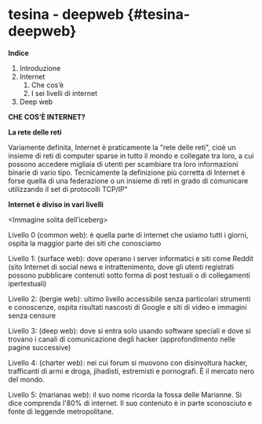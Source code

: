 # tesina - deepweb {#tesina-deepweb}

**Indice**

1.  Introduzione
2.  Internet
    1.  Che cos’è
    2.  I sei livelli di internet
3.  Deep web

**CHE COS’È INTERNET?**

**La rete delle reti**

Variamente definita, Internet è praticamente la "rete delle reti", cioè un insieme di reti di computer sparse in tutto il mondo e collegate tra loro, a cui possono accedere migliaia di utenti per scambiare tra loro informazioni binarie di vario tipo. Tecnicamente la definizione più corretta di Internet è forse quella di una federazione o un insieme di reti in grado di comunicare utilizzando il set di protocolli TCP/IP"

**Internet è diviso in vari livelli**

<Immagine solita dell’iceberg>

Livello 0 (common web): è quella parte di internet che usiamo tutti i giorni, ospita la maggior parte dei siti che conosciamo

Livello 1: (surface web): dove operano i server informatici e siti come Reddit (sito Internet di social news e intrattenimento, dove gli utenti registrati possono pubblicare contenuti sotto forma di post testuali o di collegamenti ipertestuali)

Livello 2: (bergie web): ultimo livello accessibile senza particolari strumenti e conoscenze, ospita risultati nascosti di Google e siti di video e immagini senza censure

Livello 3: (deep web): dove si entra solo usando software speciali e dove si trovano i canali di comunicazione degli hacker (approfondimento nelle pagine successive)

Livello 4: (charter web): nei cui forum si muovono con disinvoltura hacker, trafficanti di armi e droga, jihadisti, estremisti e pornografi. È il mercato nero del mondo.

Livello 5: (marianas web): il suo nome ricorda la fossa delle Marianne. Si dice comprenda l'80% di internet. Il suo contenuto è in parte sconosciuto e fonte di leggende metropolitane.